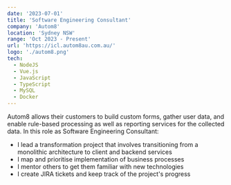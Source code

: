 ```yaml
---
date: '2023-07-01'
title: 'Software Engineering Consultant'
company: 'Autom8'
location: 'Sydney NSW'
range: 'Oct 2023 - Present'
url: 'https://icl.autom8au.com.au/'
logo: './autom8.png'
tech:
  - NodeJS
  - Vue.js
  - JavaScript
  - TypeScript
  - MySQL
  - Docker
---
```


Autom8 allows their customers to build custom forms, gather user data, and enable rule-based processing as well as reporting services for the collected data. In this role as Software Engineering Consultant:

- I lead a transformation project that involves transitioning from a monolithic architecture to client and backend services
- I map and prioritise implementation of business processes
- I mentor others to get them familiar with new technologies
- I create JIRA tickets and keep track of the project's progress
